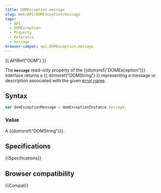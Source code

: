 ```yaml
---
title: DOMException.message
slug: Web/API/DOMException/message
tags:
  - API
  - DOMException
  - Property
  - Reference
  - message
browser-compat: api.DOMException.message
---
```

{{ APIRef("DOM") }}

The **`message`** read-only property of the
{{domxref("DOMException")}} interface returns a {{ domxref("DOMString") }} representing
a message or description associated with the given [error name](/en-US/docs/Web/API/DOMException#error_names).

## Syntax

```js
var domExceptionMessage = domExceptionInstance.message;
```

### Value

A {{domxref("DOMString")}}.

## Specifications

{{Specifications}}

## Browser compatibility

{{Compat}}
